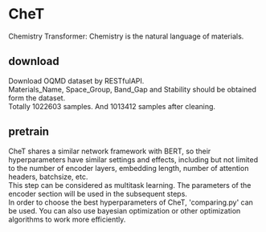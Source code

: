 # CheT
Chemistry Transformer: Chemistry is the natural language of materials.

## download
Download OQMD dataset by RESTfulAPI.  
Materials_Name, Space_Group, Band_Gap and Stability should be obtained form the dataset.  
Totally 1022603 samples. And 1013412 samples after cleaning.  

## pretrain
CheT shares a similar network framework with BERT, so their hyperparameters have similar settings and effects, including but not limited to the number of encoder layers, embedding length, number of attention headers, batchsize, etc.  
This step can be considered as multitask learning. The parameters of the encoder section will be used in the subsequent steps.  
In order to choose the best hyperparameters of CheT, 'comparing.py' can be used. You can also use bayesian optimization or other optimization algorithms to work more efficiently.
